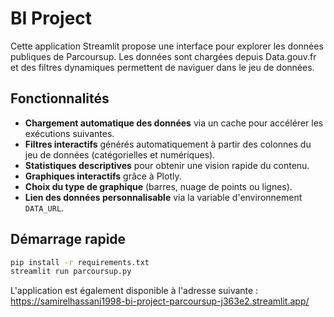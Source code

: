# BI Project

Cette application Streamlit propose une interface pour explorer les données
publiques de Parcoursup. Les données sont chargées depuis Data.gouv.fr et des
filtres dynamiques permettent de naviguer dans le jeu de données.

## Fonctionnalités

- **Chargement automatique des données** via un cache pour accélérer les
  exécutions suivantes.
- **Filtres interactifs** générés automatiquement à partir des colonnes du jeu
  de données (catégorielles et numériques).
- **Statistiques descriptives** pour obtenir une vision rapide du contenu.
- **Graphiques interactifs** grâce à Plotly.
- **Choix du type de graphique** (barres, nuage de points ou lignes).
- **Lien des données personnalisable** via la variable d'environnement
  `DATA_URL`.

## Démarrage rapide

```bash
pip install -r requirements.txt
streamlit run parcoursup.py
```

L'application est également disponible à l'adresse suivante :
https://samirelhassani1998-bi-project-parcoursup-j363e2.streamlit.app/
